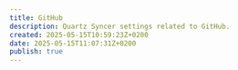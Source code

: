```yaml
---
title: GitHub
description: Quartz Syncer settings related to GitHub.
created: 2025-05-15T10:59:23Z+0200
date: 2025-05-15T11:07:31Z+0200
publish: true
---
```

